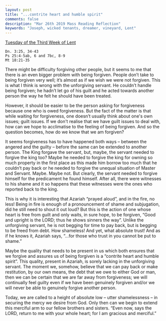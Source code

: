 ```yaml
---
layout: post
title: "...contrite heart and humble spirit"
comments: false
description: "Mar 26th 2019 Mass Reading Reflection"
keywords: "Joseph, wicked tenants, dreamer, vineyard, Lent"
---
```


[Tuesday of the Third Week of Lent](https://www.ewtn.com/daily-readings/?date=2019-03-26)

```
Dn. 3:25, 34-43
Ps 25:4-5ab, 6 and 7bc, 8-9
Mt 18:21-35
```
There might be difficulty forgiving other people, but it seems to me that there is an even bigger problem with being forgiven. People don’t take to being forgiven very well; it’s almost as if we wish we were not forgiven. This is what I think is wrong with the unforgiving servant. He couldn’t handle being forgiven; he hadn’t let go of his guilt and he acted towards another person the way he felt he should have been treated. 

However, it should be easier to be the person asking for forgiveness because one who is owed forgiveness. But the fact of the matter is that while waiting for forgiveness, one doesn’t usually think about one's own issues; guilt issues. If we don't realise that we have guilt issues to deal with, how can we hope to acclimatise to the feeling of being forgiven. And so the question becomes, how do we know that we am forgiven? 

It seems forgiveness has to have happened both ways – between the angered and the guilty – before the same can be extended to another person. The King forgave the servant, but, maybe, the servant needed to forgive the king too? Maybe he needed to forgive the king for owning so much property in the first place as this made him borrow too much that he couldn’t pay back or he needed to forgive the unequal situation of Master and Servant. Maybe. Maybe not. But clearly, the servant needed to forgive himself for the predicament he found himself. After all, there were witnesses to his shame and it so happens that these witnesses were the ones who reported back to the king. 

This is why it is interesting that Azariah “prayed aloud”, and in the fire, no less! Being in fire is enough of a pronouncement of shame and subjugation, did he still need to shout it out loud?  But this is the action of one whose heart is free from guilt and only waits, in sure hope, to be forgiven, “Good and upright is the LORD; thus he shows sinners the way”. Unlike the unforgiving servant, he is not begging for time to pay back, but is begging to be freed from debt. How shameless! And yet, what absolute trust! And as if he knows it, Azariah says, “...for those who trust in you cannot be put to shame.” 

Maybe the quality that needs to be present in us which both ensures that we forgive and assures us of being forgiven is a “contrite heart and humble spirit”. This quality, present in Azariah, is sorely lacking in the unforgiving servant. The moment we, somehow, believe that we can pay back or make restitution, by our own means, the debt that we owe to either God or man, then we can be certain that we are far away from forgiveness; we will continually feel guilty even if we have been genuinely forgiven and/or we will never be able to genuinely forgive another person. 

Today, we are called to a height of absolute low – utter shamelessness – in securing the mercy we desire from God. Only then can we begin to extend this merciful arm to our fellow brothers and sisters.  “Even now, says the LORD, return to me with your whole heart; for I am gracious and merciful.”
